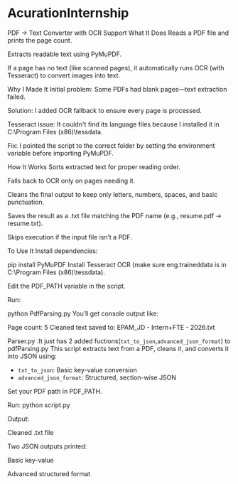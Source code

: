 # AcurationInternship
PDF → Text Converter with OCR Support
What It Does
Reads a PDF file and prints the page count.

Extracts readable text using PyMuPDF.

If a page has no text (like scanned pages), it automatically runs OCR (with Tesseract) to convert images into text.

Why I Made It
Initial problem: Some PDFs had blank pages—text extraction failed.

Solution: I added OCR fallback to ensure every page is processed.

Tesseract issue: It couldn't find its language files because I installed it in C:\Program Files (x86)\tessdata.

Fix: I pointed the script to the correct folder by setting the environment variable before importing PyMuPDF.

 How It Works
Sorts extracted text for proper reading order.

Falls back to OCR only on pages needing it.

Cleans the final output to keep only letters, numbers, spaces, and basic punctuation.

Saves the result as a .txt file matching the PDF name (e.g., resume.pdf → resume.txt).

Skips execution if the input file isn’t a PDF.

To Use It
Install dependencies:

pip install PyMuPDF
Install Tesseract OCR (make sure eng.traineddata is in C:\Program Files (x86)\tessdata).

Edit the PDF_PATH variable in the script.

Run:

python PdfParsing.py
You’ll get console output like:

Page count: 5
 Cleaned text saved to: EPAM_JD - Intern+FTE - 2026.txt






 Parser.py :It just has 2 added  fuctions(`txt_to_json`,`advanced_json_format`) to pdfParsing.py
This script extracts text from a PDF, cleans it, and converts it into JSON using:
- `txt_to_json`: Basic key-value conversion
- `advanced_json_format`: Structured, section-wise JSON

Set your PDF path in PDF_PATH.

Run:
python script.py


Output:

Cleaned .txt file

Two JSON outputs printed:

Basic key-value

Advanced structured format
















